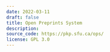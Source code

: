 ```yaml
---
date: 2022-03-11
draft: false
title: Open Preprints System
description:
source_code: https://pkp.sfu.ca/ops/
license: GPL 3.0
---
```



